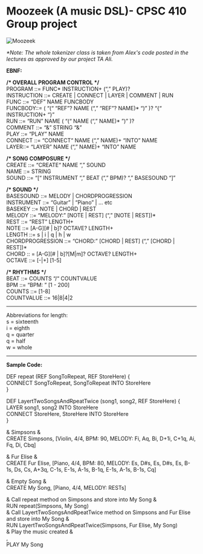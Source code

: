 # Moozeek (A music DSL)- CPSC 410 Group project
![Moozeek](https://user-images.githubusercontent.com/31344971/83210120-e44bac00-a10e-11ea-957c-ea2bd8fd3662.png)

_*Note: The whole tokenizer class is taken from Alex's code posted in the lectures as approved by our project TA Ali._

__EBNF:__<br/>

__/* OVERALL PROGRAM CONTROL */__   
PROGRAM ::=  FUNC* INSTRUCTION+ (“,” PLAY)?  
INSTRUCTION ::= CREATE | CONNECT | LAYER | COMMENT | RUN  
FUNC ::= “DEF” NAME FUNCBODY  
FUNCBODY::= ( “(“ “REF”? NAME (“,” “REF”? NAME)* “)”  )?  “{“ INSTRUCTION+ “}”  
RUN ::=  “RUN” NAME ( “(“ NAME  (“,” NAME)* ”)” )?  
COMMENT ::= “&” STRING “&”  
PLAY ::= “PLAY” NAME   
CONNECT ::= “CONNECT“  NAME (“,” NAME)+ “INTO” NAME  
LAYER::= “LAYER” NAME (“,” NAME)+ “INTO” NAME  
  
__/* SONG COMPOSURE */__  
CREATE ::= “CREATE“  NAME “,”  SOUND  
NAME ::=  STRING  
SOUND ::= “[“ INSTRUMENT “,” BEAT (“,” BPM)? “,” BASESOUND “]”  

__/* SOUND */__  
BASESOUND ::= MELODY | CHORDPROGRESSION  
INSTRUMENT ::= “Guitar” | “Piano” | … etc  
BASEKEY ::= NOTE | CHORD | REST  
MELODY ::= “MELODY:” [NOTE | REST] (“,” [NOTE | REST])\*  
REST ::= “REST” LENGTH+   
NOTE ::=  [A-G][# | b]? OCTAVE?  LENGTH+  
LENGTH ::= s | i | q | h | w  
CHORDPROGRESSION ::= “CHORD:” [CHORD | REST] (“,” [CHORD | REST])\*   
CHORD :: =  [A-G][# | b]?[M|m]? OCTAVE?   LENGTH+   
OCTAVE ::= [-|+] [1-5]    
  
__/* RHYTHMS */__  
BEAT ::= COUNTS “/“ COUNTVALUE   
BPM ::= “BPM: ” [1 - 200]  
COUNTS ::= [1-8]  
COUNTVALUE ::= 16|8|4|2  
  
  
------------------------------  
Abbreviations for length:  
s    = sixteenth  
i    = eighth  
q   = quarter  
q   = half  
w  = whole    
  
------------------------------      
__Sample Code:__  
  
DEF repeat (REF SongToRepeat, REF StoreHere) {  
  CONNECT SongToRepeat, SongToRepeat INTO StoreHere  
}  

DEF LayertTwoSongsAndRpeatTwice (song1, song2, REF StoreHere) {  
  LAYER song1, song2 INTO StoreHere  
  CONNECT StoreHere, StoreHere INTO StoreHere  
}  
  
& Simpsons &  
CREATE Simpsons, [Violin, 4/4, BPM: 90, MELODY: Fi, Aq, Bi, D+1i, C+1q, Ai, Fq, Di, Cbq]  
  
& Fur Elise &  
CREATE Fur Elise, [Piano, 4/4,  BPM: 80, MELODY: Es, D#s, Es, D#s, Es, B-1s, Ds, Cs, A+3q, C-1s, E-1s, A-1s, B-1q, E-1s, A-1s, B-1s, Cq]  
  
& Empty Song &  
CREATE My Song, [Piano, 4/4, MELODY: RESTs]  
  
& Call repeat method on Simpsons and store into My Song &  
RUN repeat(Simpsons, My Song)  
& Call LayertTwoSongsAndRpeatTwice method on Simpsons and Fur Elise and store into My Song &  
RUN LayertTwoSongsAndRpeatTwice(Simpsons, Fur Elise, My Song)  
& Play the music created &  
,  
PLAY My Song  
